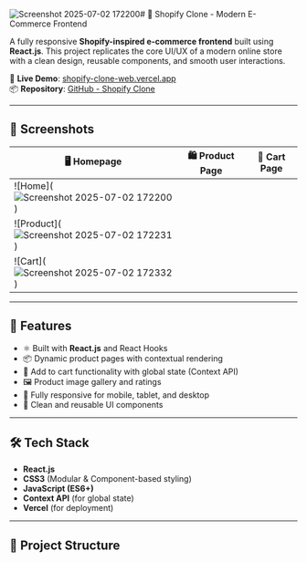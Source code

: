 ![Screenshot 2025-07-02 172200](https://github.com/user-attachments/assets/ce500cf1-f55b-4beb-bf2b-5cff67731a69)# 🛒 Shopify Clone - Modern E-Commerce Frontend

A fully responsive **Shopify-inspired e-commerce frontend** built using **React.js**. This project replicates the core UI/UX of a modern online store with a clean design, reusable components, and smooth user interactions.

🔗 **Live Demo**: [shopify-clone-web.vercel.app](https://shopify-clone-web-rho.vercel.app/)  
📦 **Repository**: [GitHub - Shopify Clone](https://github.com/Priyanshu-Shirsath/Shopify_clone_web)

---

## 📸 Screenshots

| 🖥️ Homepage | 🛍️ Product Page | 🛒 Cart Page |
|------------|----------------|--------------|
| ![Home](![Screenshot 2025-07-02 172200](https://github.com/user-attachments/assets/d997137d-6bab-4ce4-b701-f62b637668ca)) 
| ![Product](![Screenshot 2025-07-02 172231](https://github.com/user-attachments/assets/e85819d7-c459-438e-a27d-10c2ad2eea25)) 
| ![Cart](![Screenshot 2025-07-02 172332](https://github.com/user-attachments/assets/ba482b36-9100-4a2d-8112-08cc271f2bf4)) 

---

## 🚀 Features

- ⚛️ Built with **React.js** and React Hooks
- 📦 Dynamic product pages with contextual rendering
- 🛒 Add to cart functionality with global state (Context API)
- 🖼️ Product image gallery and ratings
- 📱 Fully responsive for mobile, tablet, and desktop
- 🎨 Clean and reusable UI components

---

## 🛠️ Tech Stack

- **React.js**
- **CSS3** (Modular & Component-based styling)
- **JavaScript (ES6+)**
- **Context API** (for global state)
- **Vercel** (for deployment)

---

## 📂 Project Structure

